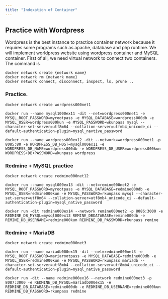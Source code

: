 ```yaml
---
title: "Indexation of Container"
---
```


## Practice with Wordpress
Wordpress is the best instance to practice container network because it requires some programs such as apache, database and php runtime. We will implement worldpress website using wordpress container and MySQL container.
First of all, we need virtual network to connect two containers. The command is 

```
docker network create {network name}
docker network rm {network name}
docker network connect, disconnect, inspect, ls, prune .. 
```

### Practice.

```
docker network create wordpress000net1

docker run --name mysql1000ex11 -dit --net=wordpress000net1 -e MYSQL_ROOT_PASSWORD=myrootpass -e MYSQL_DATABASE=wordpress000db -e MYSQL_USER=wordpress000kun -e MYSQL_PASSWORD=wkunpass mysql --character-set-server=utf8m64 --collation-server=utfmb4_unicode_ci --default-authentication-plugin=mysql_navtive_password

docker run --name wordpress000ex12 -dit --network=wordpress000net1 -p 8085:80 -e WORDPRESS_DB_HOST=mysql000ex11 -e WORDPRESS_DB_NAME=wordpress000db -e WORDPRESS_DB_USER=wordpress000kun WORDPRESS+DB+PASSWORD=wkunpass wordpress
```

### Redmine + MySQL practice

```docker
docker network create redmine000net12

docker run --name mysql000ex13 -dit --net=remine000net2 -e MYSQL_ROOT_PASSWORD=myrootpass -e MYSQL_DATABASE=redmine000db -e MYSQL_USER=redmine000kun -e MYSQL_PASSWORD=rkunpass mysql --character-set-server=utf8m64 --collation-server=utf8mb4_unicode_ci --default-authentication-plugin=mysql_native_password

docker run -dit redmine000ex14 --network remine000net2 -p 8086:3000 -e REDMINE_DB_MYSQL=mysql000ex13 REMINE_DBDATABASE=remine000db -e REMINE_DB_USERNAME=redmine000kun REDMINE_DB_PASSWORD=rkunpass remine
```

### Redmine + MariaDB

```docker
docker network create redmine000net3

docker run --name mariadb000ex15 -dit --net=redmine000net3 -e MYSQL_ROOT_PASSWORD=mariarootpass -e MYSQL_DATABASE=redmine000db -e MYSQL_USER=redmine000kun -e MYSQL_PASSWORD=rkunpass mariadb --character-set-server=utf8mb4 --collation-server=utf8mb4_unicode_ci --default-authentication-plugin=mysql_native_password

docker run -dit --name redmine000ex16 --network redmine000net3 -p 8087:3000 -e REDMINE_DB_MYSQL=mariadb000ex15 -e REDMINE_DB_DATABASE=redmine000db -e REDMINE_DB_USERNAME=redmine000kun REDMINE_DB_PASSWORD=rkunpass redmine
```

